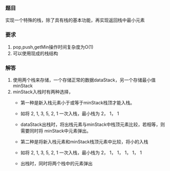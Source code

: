 ### 题目
实现一个特殊的栈，除了具有栈的基本功能，再实现返回栈中最小元素

### 要求
1. pop,push,getMin操作时间复杂度为O(1)
2. 可以使用现成的栈结构

### 解答
1. 使用两个栈来存储，一个存储正常的数据dataStack，另一个存储最小值minStack
2. minStack入栈时有两种选择，
    * 第一种是新入栈元素小于或等于minStack栈顶才能入栈。
    * 如将 2, 1, 3, 5, 2, 1 一次入栈，最小栈为 2， 1， 1
    * dataStack出栈时，将出栈元素与minStack中栈顶元素比较，若相等，则需要同时将
    minStack中元素弹出。

    * 第二种是将新入栈元素和minStack栈顶元素中比较，将小的入栈
    * 如将 2, 1, 3, 5, 2, 1 一次入栈，最小栈为 2， 1， 1， 1， 1， 1
    * 出栈时，同时将两个栈中的元素弹出